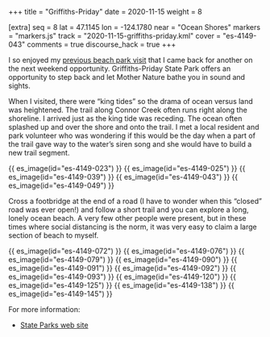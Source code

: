 +++
title = "Griffiths-Priday"
date = 2020-11-15
weight = 8

[extra]
seq = 8
lat = 47.1145
lon = -124.1780
near = "Ocean Shores"
markers = "markers.js"
track = "2020-11-15-griffiths-priday.kml"
cover = "es-4149-043"
comments = true
discourse_hack = true
+++

I so enjoyed my [previous beach park visit](/leadbetter-point) that I came back for another on the next weekend opportunity. Griffiths-Priday State Park offers an opportunity to step back and let Mother Nature bathe you in sound and sights.

<!-- more -->

When I visited, there were “king tides” so the drama of ocean versus land was heightened. The trail along Connor Creek often runs right along the shoreline. I arrived just as the king tide was receding. The ocean often splashed up and over the shore and onto the trail. I met a local resident and park volunteer who was wondering if this would be the day when a part of the trail gave way to the water’s siren song and she would have to build a new trail segment.

{{ es_image(id="es-4149-023") }}
{{ es_image(id="es-4149-025") }}
{{ es_image(id="es-4149-039") }}
{{ es_image(id="es-4149-043") }}
{{ es_image(id="es-4149-049") }}

Cross a footbridge at the end of a road (I have to wonder when this “closed” road was ever open!) and follow a short trail and you can explore a long, lonely ocean beach. A very few other people were present, but in these times where social distancing is the norm, it was very easy to claim a large section of beach to myself.

{{ es_image(id="es-4149-072") }}
{{ es_image(id="es-4149-076") }}
{{ es_image(id="es-4149-079") }}
{{ es_image(id="es-4149-090") }}
{{ es_image(id="es-4149-091") }}
{{ es_image(id="es-4149-092") }}
{{ es_image(id="es-4149-093") }}
{{ es_image(id="es-4149-120") }}
{{ es_image(id="es-4149-125") }}
{{ es_image(id="es-4149-138") }}
{{ es_image(id="es-4149-145") }}

For more information:

* [State Parks web site](https://parks.state.wa.us/516/Griffiths-Priday)
